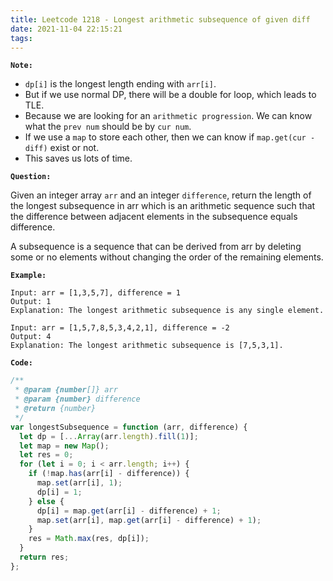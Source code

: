 ```yaml
---
title: Leetcode 1218 - Longest arithmetic subsequence of given diff
date: 2021-11-04 22:15:21
tags:
---
```

**`Note:`**
- `dp[i]` is the longest length ending with `arr[i]`.
- But if we use normal DP, there will be a double for loop, which leads to TLE.
- Because we are looking for an `arithmetic progression`. We can know what the `prev num` should be by `cur num`. 
- If we use a `map` to store each other, then we can know if `map.get(cur - diff)` exist or not.
- This saves us lots of time.

**`Question:`**

Given an integer array `arr` and an integer `difference`, return the length of the longest subsequence in arr which is an arithmetic sequence such that the difference between adjacent elements in the subsequence equals difference.

A subsequence is a sequence that can be derived from arr by deleting some or no elements without changing the order of the remaining elements.

**`Example:`**
```
Input: arr = [1,3,5,7], difference = 1
Output: 1
Explanation: The longest arithmetic subsequence is any single element.

Input: arr = [1,5,7,8,5,3,4,2,1], difference = -2
Output: 4
Explanation: The longest arithmetic subsequence is [7,5,3,1].
```

**`Code:`**
```javascript
/**
 * @param {number[]} arr
 * @param {number} difference
 * @return {number}
 */
var longestSubsequence = function (arr, difference) {
  let dp = [...Array(arr.length).fill(1)];
  let map = new Map();
  let res = 0;
  for (let i = 0; i < arr.length; i++) {
    if (!map.has(arr[i] - difference)) {
      map.set(arr[i], 1);
      dp[i] = 1;
    } else {
      dp[i] = map.get(arr[i] - difference) + 1;
      map.set(arr[i], map.get(arr[i] - difference) + 1);
    }
    res = Math.max(res, dp[i]);
  }
  return res;
};
```